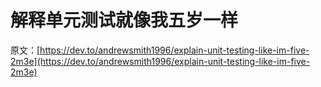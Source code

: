 # 解释单元测试就像我五岁一样

原文：[https://dev.to/andrewsmith1996/explain-unit-testing-like-im-five-2m3e](https://dev.to/andrewsmith1996/explain-unit-testing-like-im-five-2m3e)